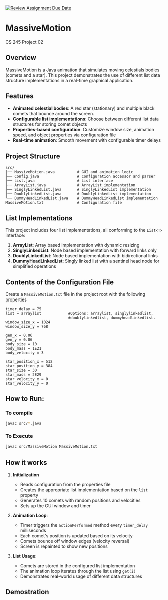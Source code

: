 [![Review Assignment Due Date](https://classroom.github.com/assets/deadline-readme-button-22041afd0340ce965d47ae6ef1cefeee28c7c493a6346c4f15d667ab976d596c.svg)](https://classroom.github.com/a/J_c8sizy)
# MassiveMotion
CS 245 Project 02

## Overview
MassiveMotion is a Java animation that simulates moving celestials bodies (comets and a star). This project demonstrates the use of different list data structure implementations in a real-time graphical application.

## Features
- **Animated celestial bodies**: A red star (stationary) and multiple black comets that bounce around the screen.
- **Configurable list implementations**: Choose between different list data structures for storing comet objects
- **Properties-based configuration**: Customize window size, animation speed, and object properties via configuration file
- **Real-time animation**: Smooth movement with configurable timer delays

## Project Structure
```
src/
├── MassiveMotion.java          # GUI and animation logic
├── Config.java                 # Configuration accessor and parser
├── List.java                   # List interface
├── ArrayList.java              # ArrayList implementation
├── SinglyLinkedList.java       # SinglyLinkedList implementation
├── DoublyLinkedList.java       # DoublyLinkedList implementation
└── DummyHeadLinkedList.java    # DummyHeadLinkedList implementation
MassiveMotion.txt               # Configuration file
```

## List Implementations
This project includes four list implementations, all conforming to the `List<T>` interface:
1. **ArrayList**: Array based implementation with dynamic resizing
2. **SinglyLinkedList**: Node based implementation with forward links only
3. **DoublyLinkedList**: Node based implementation with bidirectional links
4. **DummyHeadLinkedList**: Singly linked list with a sentinel head node for simplified operations

## Contents of the Configuration File
Create a `MassiveMotion.txt` file in the project root with the following properties

```properties
timer_delay = 75
list = arraylist            #Options: arraylist, singlylinkedlist,
                            #doublylinkedlist, dummyheadlinkedlist.
window_size_x = 1024
window_size_y = 768

gen_x = 0.06
gen_y = 0.06
body_size = 10
body_mass = 1E21
body_velocity = 3

star_position_x = 512
star_position_y = 384
star_size = 30
star_mass = 2E29
star_velocity_x = 0
star_velocity_y = 0
```

## How to Run:

### To compile
```bash
javac src/*.java
```
### To Execute
```bash
javac src/MassiveMotion MassiveMotion.txt
```

## How it works
1. **Initialization**
   - Reads configuration from the properties file
   - Creates the appropriate list implementation based on the `list` property
   - Generates 10 comets with random positions and velocities
   - Sets up the GUI window and timer

2. **Animation Loop**:
   - Timer triggers the `actionPerformed` method every `timer_delay` milliseconds
   - Each comet's position is updated based on its velocity
   - Comets bounce off window edges (velocity reversal)
   - Screen is repainted to show new positions

3. **List Usage**:
   - Comets are stored in the configured list implementation
   - The animation loop iterates through the list using `get(i)`
   - Demonstrates real-world usage of different data structures
  
## Demostration


